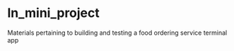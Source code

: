 # ln_mini_project
Materials pertaining to building and testing a food ordering service terminal app
